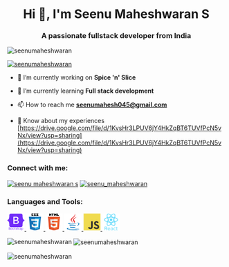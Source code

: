 
<h1 align="center">Hi 👋, I'm Seenu Maheshwaran S</h1>
<h3 align="center">A passionate fullstack developer from India</h3>

<p align="left"> <img src="https://komarev.com/ghpvc/?username=seenumaheshwaran&label=Profile%20views&color=0e75b6&style=flat" alt="seenumaheshwaran" /> </p>

<p align="left"> <a href="https://github.com/ryo-ma/github-profile-trophy"><img src="https://github-profile-trophy.vercel.app/?username=seenumaheshwaran" alt="seenumaheshwaran" /></a> </p>

- 🔭 I’m currently working on **Spice 'n' Slice**

- 🌱 I’m currently learning **Full stack development**

- 📫 How to reach me **seenumahesh045@gmail.com**

- 📄 Know about my experiences [https://drive.google.com/file/d/1KvsHr3LPUV6jY4HkZqBT6TUVfPcN5vNx/view?usp=sharing](https://drive.google.com/file/d/1KvsHr3LPUV6jY4HkZqBT6TUVfPcN5vNx/view?usp=sharing)

<h3 align="left">Connect with me:</h3>
<p align="left">
<a href="https://linkedin.com/in/seenu maheshwaran s" target="blank"><img align="center" src="https://raw.githubusercontent.com/rahuldkjain/github-profile-readme-generator/master/src/images/icons/Social/linked-in-alt.svg" alt="seenu maheshwaran s" height="30" width="40" /></a>
<a href="https://www.leetcode.com/seenu_maheshwaran" target="blank"><img align="center" src="https://raw.githubusercontent.com/rahuldkjain/github-profile-readme-generator/master/src/images/icons/Social/leet-code.svg" alt="seenu_maheshwaran" height="30" width="40" /></a>
</p>

<h3 align="left">Languages and Tools:</h3>
<p align="left"> <a href="https://getbootstrap.com" target="_blank" rel="noreferrer"> <img src="https://raw.githubusercontent.com/devicons/devicon/master/icons/bootstrap/bootstrap-plain-wordmark.svg" alt="bootstrap" width="40" height="40"/> </a> <a href="https://www.w3schools.com/css/" target="_blank" rel="noreferrer"> <img src="https://raw.githubusercontent.com/devicons/devicon/master/icons/css3/css3-original-wordmark.svg" alt="css3" width="40" height="40"/> </a> <a href="https://www.w3.org/html/" target="_blank" rel="noreferrer"> <img src="https://raw.githubusercontent.com/devicons/devicon/master/icons/html5/html5-original-wordmark.svg" alt="html5" width="40" height="40"/> </a> <a href="https://www.java.com" target="_blank" rel="noreferrer"> <img src="https://raw.githubusercontent.com/devicons/devicon/master/icons/java/java-original.svg" alt="java" width="40" height="40"/> </a> <a href="https://developer.mozilla.org/en-US/docs/Web/JavaScript" target="_blank" rel="noreferrer"> <img src="https://raw.githubusercontent.com/devicons/devicon/master/icons/javascript/javascript-original.svg" alt="javascript" width="40" height="40"/> </a> <a href="https://reactjs.org/" target="_blank" rel="noreferrer"> <img src="https://raw.githubusercontent.com/devicons/devicon/master/icons/react/react-original-wordmark.svg" alt="react" width="40" height="40"/> </a> </p>

<p><img align="left" src="https://github-readme-stats.vercel.app/api/top-langs?username=seenumaheshwaran&show_icons=true&locale=en&layout=compact" alt="seenumaheshwaran" /></p>

<p>&nbsp;<img align="center" src="https://github-readme-stats.vercel.app/api?username=seenumaheshwaran&show_icons=true&locale=en" alt="seenumaheshwaran" /></p>

<p><img align="center" src="https://github-readme-streak-stats.herokuapp.com/?user=seenumaheshwaran&" alt="seenumaheshwaran" /></p>
